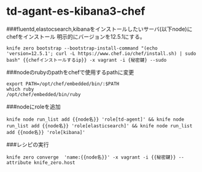 # td-agant-es-kibana3-chef

###fluentd,elastocsearch,kibanaをインストールしたいサーバ(以下node)にchefをインストール 明示的にバージョンを12.5.1にする。
```
knife zero bootstrap --bootstrap-install-command "(echo 'version=12.5.1'; curl -L https://www.chef.io/chef/install.sh) | sudo bash" {{chefインストールするip}} -x vagrant -i {秘密鍵} --sudo
```

###nodeのrubyのpathをchefで使用するpathに変更
```
export PATH=/opt/chef/embedded/bin/:$PATH
which ruby
/opt/chef/embedded/bin/ruby
```

###nodeにroleを追加
```
knife node run_list add {{node名}} 'role[td-agent]' && knife node run_list add {{node名}} 'role[elasticsearch]' && knife node run_list add {{node名}} 'role[kibana]'
```

###レシピの実行
```
knife zero converge  'name:{{node名}}' -x vagrant -i {{秘密鍵}} --attribute knife_zero.host
```
